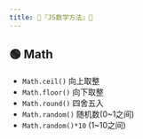```yaml
---
title: 🍋『JS数学方法』🍋
---
```


## 🟢 Math 

- `Math.ceil()` 	向上取整
- `Math.floor()` 	向下取整
- `Math.round()` 	四舍五入
- `Math.random()` 	随机数(0~1之间) 
- `Math.random()*10`	(1~10之间)
